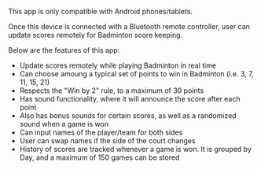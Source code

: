This app is only compatible with Android phones/tablets.

Once this device is connected with a Bluetooth remote controller, user can update scores remotely for Badminton score keeping.

Below are the features of this app:
- Update scores remotely while playing Badminton in real time
- Can choose amoung a typical set of points to win in Badminton (i.e. 3, 7, 11, 15, 21)
- Respects the "Win by 2" rule, to a maximum of 30 points
- Has sound functionality, where it will announce the score after each point
- Also has bonus sounds for certain scores, as well as a randomized sound when a game is won
- Can input names of the player/team for both sides
- User can swap names if the side of the court changes
- History of scores are tracked whenever a game is won. It is grouped by Day, and a maximum of 150 games can be stored
